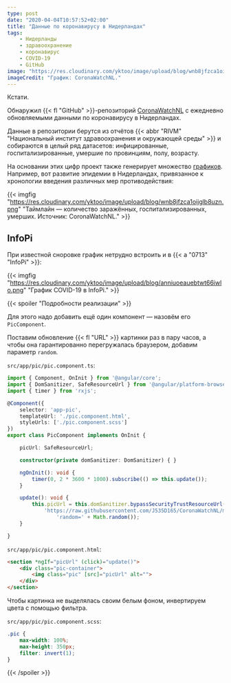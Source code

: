 ```yaml
---
type: post
date: "2020-04-04T10:57:52+02:00"
title: "Данные по коронавирусу в Нидерландах"
tags:
    - Нидерланды
    - здравоохранение
    - коронавирус
    - COVID-19
    - GitHub
image: "https://res.cloudinary.com/yktoo/image/upload/blog/wnb8jfzca1oijglb8uzn.png"
imageCredit: "График: CoronaWatchNL."
---
```


Кстати.

Обнаружил {{< fl "GitHub" >}}-репозиторий [CoronaWatchNL](https://github.com/J535D165/CoronaWatchNL) с ежедневно обновляемыми данными по коронавирусу в Нидерландах.

Данные в репозитории берутся из отчётов {{< abbr "RIVM" "Национальный институт здравоохранения и окружающей среды" >}} и собираются в целый ряд датасетов: инфицированные, госпитализированные, умершие по провинциям, полу, возрасту.

<!--more-->

На основании этих цифр проект также генерирует множество [графиков](https://github.com/J535D165/CoronaWatchNL/tree/master/plots). Например, вот развитие эпидемии в Нидерландах, привязанное к хронологии введения различных мер противодействия:

{{< imgfig "https://res.cloudinary.com/yktoo/image/upload/blog/wnb8jfzca1oijglb8uzn.png" "Таймлайн — количество заражённых, госпитализированных, умерших. Источник: CoronaWatchNL." >}}

## InfoPi

При известной сноровке график нетрудно встроить и в {{< a "0713" "InfoPi" >}}:

{{< imgfig "https://res.cloudinary.com/yktoo/image/upload/blog/anniuoeauebtwt66iwlo.png" "График COVID-19 в InfoPi." >}}

{{< spoiler "Подробности реализации" >}}

Для этого надо добавить ещё один компонент — назовём его `PicComponent`.

Поставим обновление {{< fl "URL" >}} картинки раз в пару часов, а чтобы она гарантированно перегружалась браузером, добавим параметр `random`.

`src/app/pic/pic.component.ts`:

```ts
import { Component, OnInit } from '@angular/core';
import { DomSanitizer, SafeResourceUrl } from '@angular/platform-browser';
import { timer } from 'rxjs';

@Component({
    selector: 'app-pic',
    templateUrl: './pic.component.html',
    styleUrls: ['./pic.component.scss']
})
export class PicComponent implements OnInit {

    picUrl: SafeResourceUrl;

    constructor(private domSanitizer: DomSanitizer) { }

    ngOnInit(): void {
        timer(0, 2 * 3600 * 1000).subscribe(() => this.update());
    }

    update(): void {
        this.picUrl = this.domSanitizer.bypassSecurityTrustResourceUrl(
            'https://raw.githubusercontent.com/J535D165/CoronaWatchNL/master/plots/overview_plot.png?' +
                'random=' + Math.random());
    }

}
```

`src/app/pic/pic.component.html`:

```html
<section *ngIf="picUrl" (click)="update()">
    <div class="pic-container">
        <img class="pic" [src]="picUrl" alt="">
    </div>
</section>
```

Чтобы картинка не выделялась своим белым фоном, инвертируем цвета с помощью фильтра.

`src/app/pic/pic.component.scss`:

```scss
.pic {
    max-width: 100%;
    max-height: 350px;
    filter: invert(1);
}
```

{{< /spoiler >}}
